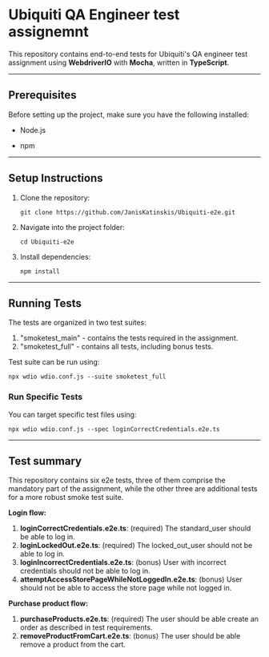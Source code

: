 # Ubiquiti QA Engineer test assignemnt

This repository contains end-to-end tests for Ubiquiti's QA engineer test assignment using **WebdriverIO** with **Mocha**, written in **TypeScript**.

----------

## Prerequisites

Before setting up the project, make sure you have the following installed:

-   Node.js
    
-   npm
    

----------

## Setup Instructions

1.  Clone the repository:
    
    ```
    git clone https://github.com/JanisKatinskis/Ubiquiti-e2e.git
    ```
    
2.  Navigate into the project folder:
    
    ```
    cd Ubiquiti-e2e
    ```
    
3.  Install dependencies:
    
    ```
    npm install
    ```
    

----------

## Running Tests

The tests are organized in two test suites:
1. "smoketest_main" - contains the tests required in the assignment.
2. "smoketest_full" - contains all tests, including bonus tests.

Test suite can be run using:
```
npx wdio wdio.conf.js --suite smoketest_full  
```

### Run Specific Tests

You can target specific test files using:

```
npx wdio wdio.conf.js --spec loginCorrectCredentials.e2e.ts
```

----------

## Test summary

This repository contains six e2e tests, three of them comprise the mandatory part of the assignment, while the other three are additional tests for a more robust smoke test suite.

**Login flow:**
1.  **loginCorrectCredentials.e2e.ts**: (required) The standard_user should be able to log in.
2.  **loginLockedOut.e2e.ts**: (required) The locked_out_user should not be able to log in.
3.  **loginIncorrectCredentials.e2e.ts**: (bonus) User with incorrect credentials should not be able to log in.
4.  **attemptAccessStorePageWhileNotLoggedIn.e2e.ts**: (bonus) User should not be able to access the store page while not logged in.

**Purchase product flow:**
1.  **purchaseProducts.e2e.ts**: (required) The user should be able create an order as described in test requirements.
2.  **removeProductFromCart.e2e.ts**: (bonus) The user should be able remove a product from the cart.

